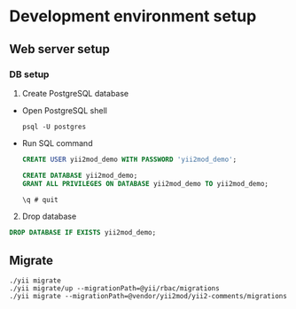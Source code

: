 # Development environment setup

## Web server setup

### DB setup

1. Create PostgreSQL database
  * Open PostgreSQL shell
    ```shell
    psql -U postgres
    ```
  * Run SQL command
    ```SQL
    CREATE USER yii2mod_demo WITH PASSWORD 'yii2mod_demo';
    
    CREATE DATABASE yii2mod_demo;
    GRANT ALL PRIVILEGES ON DATABASE yii2mod_demo TO yii2mod_demo;
    
    \q # quit
    ```
2. Drop database
  ```SQL
  DROP DATABASE IF EXISTS yii2mod_demo;
  ```

## Migrate
```shell
./yii migrate
./yii migrate/up --migrationPath=@yii/rbac/migrations
./yii migrate --migrationPath=@vendor/yii2mod/yii2-comments/migrations
```
